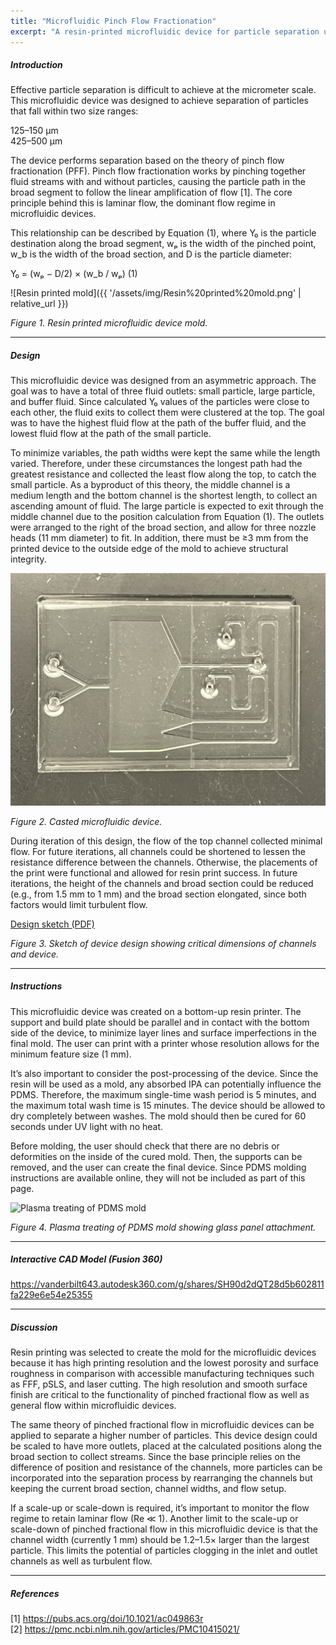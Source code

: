 ```yaml
---
title: "Microfluidic Pinch Flow Fractionation"
excerpt: "A resin-printed microfluidic device for particle separation using pinch flow fractionation (PFF) principles."
---
```


##### Introduction

Effective particle separation is difficult to achieve at the micrometer scale. This microfluidic device was designed to achieve separation of particles that fall within two size ranges:

125–150 µm  
425–500 µm

The device performs separation based on the theory of pinch flow fractionation (PFF). Pinch flow fractionation works by pinching together fluid streams with and without particles, causing the particle path in the broad segment to follow the linear amplification of flow [1]. The core principle behind this is laminar flow, the dominant flow regime in microfluidic devices.

This relationship can be described by Equation (1), where Y₀ is the particle destination along the broad segment, wₚ is the width of the pinched point, w_b is the width of the broad section, and D is the particle diameter:

Y₀ = (wₚ − D/2) × (w_b / wₚ)    (1)

![Resin printed mold]({{ '/assets/img/Resin%20printed%20mold.png' | relative_url }})

*Figure 1. Resin printed microfluidic device mold.*

---

##### Design

This microfluidic device was designed from an asymmetric approach. The goal was to have a total of three fluid outlets: small particle, large particle, and buffer fluid. Since calculated Y₀ values of the particles were close to each other, the fluid exits to collect them were clustered at the top. The goal was to have the highest fluid flow at the path of the buffer fluid, and the lowest fluid flow at the path of the small particle.

To minimize variables, the path widths were kept the same while the length varied. Therefore, under these circumstances the longest path had the greatest resistance and collected the least flow along the top, to catch the small particle. As a byproduct of this theory, the middle channel is a medium length and the bottom channel is the shortest length, to collect an ascending amount of fluid. The large particle is expected to exit through the middle channel due to the position calculation from Equation (1). The outlets were arranged to the right of the broad section, and allow for three nozzle heads (11 mm diameter) to fit. In addition, there must be ≥3 mm from the printed device to the outside edge of the mold to achieve structural integrity.

![Casted device](/assets/img/Casted%20device.png)

*Figure 2. Casted microfluidic device.*

During iteration of this design, the flow of the top channel collected minimal flow. For future iterations, all channels could be shortened to lessen the resistance difference between the channels. Otherwise, the placements of the print were functional and allowed for resin print success. In future iterations, the height of the channels and broad section could be reduced (e.g., from 1.5 mm to 1 mm) and the broad section elongated, since both factors would limit turbulent flow.

[Design sketch (PDF)](/assets/img/Sketch.pdf)

*Figure 3. Sketch of device design showing critical dimensions of channels and device.*

---

##### Instructions

This microfluidic device was created on a bottom-up resin printer. The support and build plate should be parallel and in contact with the bottom side of the device, to minimize layer lines and surface imperfections in the final mold. The user can print with a printer whose resolution allows for the minimum feature size (1 mm).

It’s also important to consider the post-processing of the device. Since the resin will be used as a mold, any absorbed IPA can potentially influence the PDMS. Therefore, the maximum single-time wash period is 5 minutes, and the maximum total wash time is 15 minutes. The device should be allowed to dry completely between washes. The mold should then be cured for 60 seconds under UV light with no heat.

Before molding, the user should check that there are no debris or deformities on the inside of the cured mold. Then, the supports can be removed, and the user can create the final device. Since PDMS molding instructions are available online, they will not be included as part of this page.

![Plasma treating of PDMS mold](/assets/img/Plasma%20treating.jpg)

*Figure 4. Plasma treating of PDMS mold showing glass panel attachment.*

---

##### Interactive CAD Model (Fusion 360)

https://vanderbilt643.autodesk360.com/g/shares/SH90d2dQT28d5b602811fa229e6e54e25355

---

##### Discussion

Resin printing was selected to create the mold for the microfluidic devices because it has high printing resolution and the lowest porosity and surface roughness in comparison with accessible manufacturing techniques such as FFF, pSLS, and laser cutting. The high resolution and smooth surface finish are critical to the functionality of pinched fractional flow as well as general flow within microfluidic devices.

The same theory of pinched fractional flow in microfluidic devices can be applied to separate a higher number of particles. This device design could be scaled to have more outlets, placed at the calculated positions along the broad section to collect streams. Since the base principle relies on the difference of position and resistance of the channels, more particles can be incorporated into the separation process by rearranging the channels but keeping the current broad section, channel widths, and flow setup.

If a scale-up or scale-down is required, it’s important to monitor the flow regime to retain laminar flow (Re ≪ 1). Another limit to the scale-up or scale-down of pinched fractional flow in this microfluidic device is that the channel width (currently 1 mm) should be 1.2–1.5× larger than the largest particle. This limits the potential of particles clogging in the inlet and outlet channels as well as turbulent flow.

---

##### References

[1] https://pubs.acs.org/doi/10.1021/ac049863r  
[2] https://pmc.ncbi.nlm.nih.gov/articles/PMC10415021/
